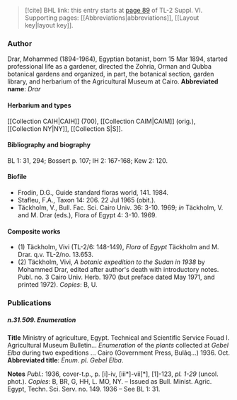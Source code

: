 > [!cite] BHL link: this entry starts at [page 89](https://www.biodiversitylibrary.org/page/33260077) of TL-2 Suppl. VI.
> Supporting pages: [[Abbreviations|abbreviations]], [[Layout key|layout key]].

### Author

Drar, Mohammed (1894-1964), Egyptian botanist, born 15 Mar 1894, started professional life as a gardener, directed the Zohria, Orman and Qubba botanical gardens and organized, in part, the botanical section, garden library, and herbarium of the Agricultural Museum at Cairo. 
**Abbreviated name**: *Drar*

#### Herbarium and types

[[Collection CAIH|CAIH]] (700), [[Collection CAIM|CAIM]] (orig.), [[Collection NY|NY]], [[Collection S|S]].

#### Bibliography and biography

BL 1: 31, 294; Bossert p. 107; IH 2: 167-168; Kew 2: 120.

#### Biofile

- Frodin, D.G., Guide standard floras world, 141. 1984.
- Stafleu, F.A., Taxon 14: 206. 22 Jul 1965 (obit.).
- Täckholm, V., Bull. Fac. Sci. Cairo Univ. 36: 3-10. 1969; *in* Täckholm, V. and M. Drar (eds.), Flora of Egypt 4: 3-10. 1969.

#### Composite works

- (1) Täckholm, Vivi (TL-2/6: 148-149), *Flora* of *Egypt* Täckholm and M. Drar. q.v. TL-2/no. 13.653.
- (2) Täckholm, Vivi, *A botanic expedition to the Sudan in 1938* by Mohammed Drar, edited after author's death with introductory notes. Publ. no. 3 Cairo Univ. Herb. 1970 (but preface dated May 1971, and printed 1972). *Copies*: B, U.

### Publications

##### n.31.509. Enumeration

**Title**
Ministry of agriculture, Egypt. Technical and Scientific Service Fouad I. Agricultural Museum Bulletin... *Enumeration* of the *plants* collected at *Gebel Elba* during two expeditions ... Cairo (Government Press, Bulâq...) 1936. Oct.
**Abbreviated title**: *Enum. pl. Gebel Elba*.

**Notes**
*Publ*.: 1936, cover-t.p., p. \[i\]-iv, \[iii\*\]-vii\[\*\], \[1\]-123, *pl. 1-29* (uncol. phot.). *Copies*: B, BR, G, HH, L. MO, NY. – Issued as Bull. Minist. Agric. Egypt, Techn. Sci. Serv. no. 149. 1936 – See BL 1: 31.

